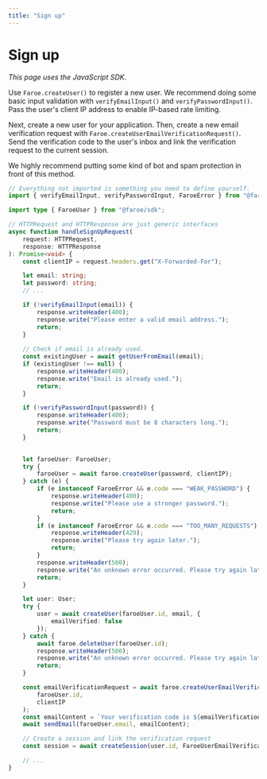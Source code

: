 ```yaml
---
title: "Sign up"
---
```


# Sign up

*This page uses the JavaScript SDK*.

Use `Faroe.createUser()` to register a new user. We recommend doing some basic input validation with `verifyEmailInput()` and `verifyPasswordInput()`. Pass the user's client IP address to enable IP-based rate limiting.

Next, create a new user for your application. Then, create a new email verification request with `Faroe.createUserEmailVerificationRequest()`. Send the verification code to the user's inbox and link the verification request to the current session.

We highly recommend putting some kind of bot and spam protection in front of this method.

```ts
// Everything not imported is something you need to define yourself.
import { verifyEmailInput, verifyPasswordInput, FaroeError } from "@faroe/sdk";

import type { FaroeUser } from "@faroe/sdk";

// HTTPRequest and HTTPResponse are just generic interfaces
async function handleSignUpRequest(
    request: HTTPRequest,
    response: HTTPResponse
): Promise<void> {
    const clientIP = request.headers.get("X-Forwarded-For");

    let email: string;
    let password: string;
    // ...

    if (!verifyEmailInput(email)) {
        response.writeHeader(400);
        response.write("Please enter a valid email address.");
        return;
    }
    
    // Check if email is already used.
    const existingUser = await getUserFromEmail(email);
    if (existingUser !== null) {
        response.writeHeader(400);
        response.write("Email is already used.");
        return;
    }

    if (!verifyPasswordInput(password)) {
        response.writeHeader(400);
        response.write("Password must be 8 characters long.");
        return;
    }
    

    let faroeUser: FaroeUser;
    try {
        faroeUser = await faroe.createUser(password, clientIP);
    } catch (e) {
        if (e instanceof FaroeError && e.code === "WEAK_PASSWORD") {
            response.writeHeader(400);
            response.write("Please use a stronger password.");
            return;
        }
        if (e instanceof FaroeError && e.code === "TOO_MANY_REQUESTS") {
            response.writeHeader(429);
            response.write("Please try again later.");
            return;
        }
        response.writeHeader(500);
        response.write("An unknown error occurred. Please try again later.");
        return;
    }

	let user: User;
	try {
		user = await createUser(faroeUser.id, email, {
            emailVerified: false
        });
	} catch {
		await faroe.deleteUser(faroeUser.id);
        response.writeHeader(500);
        response.write("An unknown error occurred. Please try again later.");
        return;
	}

    const emailVerificationRequest = await faroe.createUserEmailVerificationRequest(
        faroeUser.id,
        clientIP
    );
    const emailContent = `Your verification code is ${emailVerificationRequest.code}.`;
    await sendEmail(faroeUser.email, emailContent);

    // Create a session and link the verification request
    const session = await createSession(user.id, FaroeUserEmailVerificationRequest.id);

    // ...
}
```
